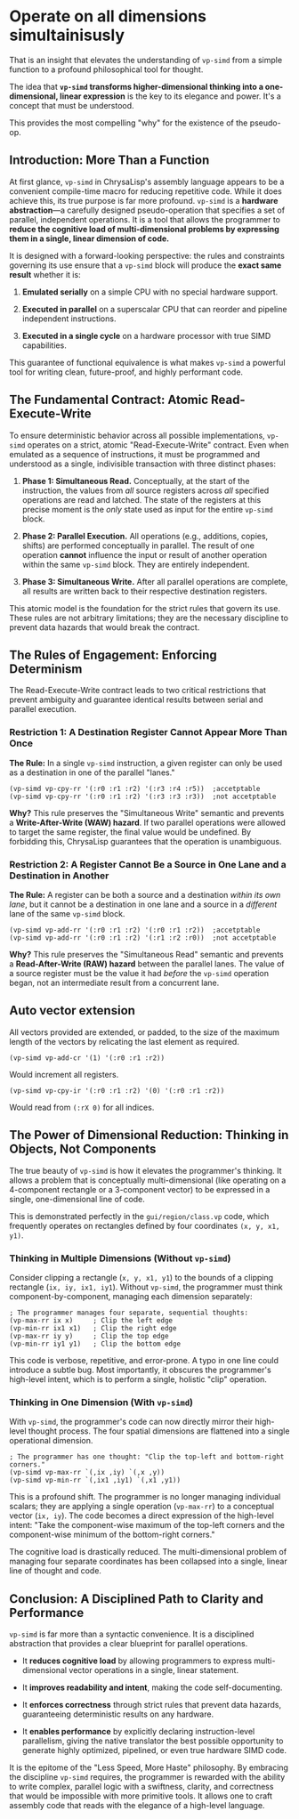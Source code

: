 # Operate on all dimensions simultainisusly

That is an insight that elevates the understanding of `vp-simd` from a simple
function to a profound philosophical tool for thought.

The idea that **`vp-simd` transforms higher-dimensional thinking into a
one-dimensional, linear expression** is the key to its elegance and power. It's
a concept that must be understood.

This provides the most compelling "why" for the existence of the pseudo-op.

## Introduction: More Than a Function

At first glance, `vp-simd` in ChrysaLisp's assembly language appears to be a
convenient compile-time macro for reducing repetitive code. While it does
achieve this, its true purpose is far more profound. `vp-simd` is a **hardware
abstraction**—a carefully designed pseudo-operation that specifies a set of
parallel, independent operations. It is a tool that allows the programmer to
**reduce the cognitive load of multi-dimensional problems by expressing them in
a single, linear dimension of code.**

It is designed with a forward-looking perspective: the rules and constraints
governing its use ensure that a `vp-simd` block will produce the **exact same
result** whether it is:

1.  **Emulated serially** on a simple CPU with no special hardware support.

2.  **Executed in parallel** on a superscalar CPU that can reorder and pipeline
    independent instructions.

3.  **Executed in a single cycle** on a hardware processor with true SIMD
    capabilities.

This guarantee of functional equivalence is what makes `vp-simd` a powerful tool
for writing clean, future-proof, and highly performant code.

## The Fundamental Contract: Atomic Read-Execute-Write

To ensure deterministic behavior across all possible implementations, `vp-simd`
operates on a strict, atomic "Read-Execute-Write" contract. Even when emulated
as a sequence of instructions, it must be programmed and understood as a single,
indivisible transaction with three distinct phases:

1.  **Phase 1: Simultaneous Read.** Conceptually, at the start of the
    instruction, the values from *all* source registers across *all* specified
    operations are read and latched. The state of the registers at this precise
    moment is the *only* state used as input for the entire `vp-simd` block.

2.  **Phase 2: Parallel Execution.** All operations (e.g., additions, copies,
    shifts) are performed conceptually in parallel. The result of one operation
    **cannot** influence the input or result of another operation within the
    same `vp-simd` block. They are entirely independent.

3.  **Phase 3: Simultaneous Write.** After all parallel operations are complete,
    all results are written back to their respective destination registers.

This atomic model is the foundation for the strict rules that govern its use.
These rules are not arbitrary limitations; they are the necessary discipline to
prevent data hazards that would break the contract.

## The Rules of Engagement: Enforcing Determinism

The Read-Execute-Write contract leads to two critical restrictions that prevent
ambiguity and guarantee identical results between serial and parallel execution.

### Restriction 1: A Destination Register Cannot Appear More Than Once

**The Rule:** In a single `vp-simd` instruction, a given register can only be
used as a destination in one of the parallel "lanes."

```vdu
(vp-simd vp-cpy-rr '(:r0 :r1 :r2) '(:r3 :r4 :r5))  ;accetptable
(vp-simd vp-cpy-rr '(:r0 :r1 :r2) '(:r3 :r3 :r3))  ;not accetptable
```

**Why?** This rule preserves the "Simultaneous Write" semantic and prevents a
**Write-After-Write (WAW) hazard**. If two parallel operations were allowed to
target the same register, the final value would be undefined. By forbidding
this, ChrysaLisp guarantees that the operation is unambiguous.

### Restriction 2: A Register Cannot Be a Source in One Lane and a Destination in Another

**The Rule:** A register can be both a source and a destination *within its own
lane*, but it cannot be a destination in one lane and a source in a *different*
lane of the same `vp-simd` block.

```vdu
(vp-simd vp-add-rr '(:r0 :r1 :r2) '(:r0 :r1 :r2))  ;accetptable
(vp-simd vp-add-rr '(:r0 :r1 :r2) '(:r1 :r2 :r0))  ;not accetptable
```

**Why?** This rule preserves the "Simultaneous Read" semantic and prevents a
**Read-After-Write (RAW) hazard** between the parallel lanes. The value of a
source register must be the value it had *before* the `vp-simd` operation began,
not an intermediate result from a concurrent lane.

## Auto vector extension

All vectors provided are extended, or padded, to the size of the maximum length
of the vectors by relicating the last element as required.

```vdu
(vp-simd vp-add-cr '(1) '(:r0 :r1 :r2))
```

Would increment all registers.

```vdu
(vp-simd vp-cpy-ir '(:r0 :r1 :r2) '(0) '(:r0 :r1 :r2))
```

Would read from `(:rX 0)` for all indices.

## The Power of Dimensional Reduction: Thinking in Objects, Not Components

The true beauty of `vp-simd` is how it elevates the programmer's thinking. It
allows a problem that is conceptually multi-dimensional (like operating on a
4-component rectangle or a 3-component vector) to be expressed in a single,
one-dimensional line of code.

This is demonstrated perfectly in the `gui/region/class.vp` code, which
frequently operates on rectangles defined by four coordinates `(x, y, x1, y1)`.

### Thinking in Multiple Dimensions (Without `vp-simd`)

Consider clipping a rectangle (`x, y, x1, y1`) to the bounds of a clipping
rectangle (`ix, iy, ix1, iy1`). Without `vp-simd`, the programmer must think
component-by-component, managing each dimension separately:

```vdu
; The programmer manages four separate, sequential thoughts:
(vp-max-rr ix x)     ; Clip the left edge
(vp-min-rr ix1 x1)   ; Clip the right edge
(vp-max-rr iy y)     ; Clip the top edge
(vp-min-rr iy1 y1)   ; Clip the bottom edge
```

This code is verbose, repetitive, and error-prone. A typo in one line could
introduce a subtle bug. Most importantly, it obscures the programmer's
high-level intent, which is to perform a single, holistic "clip" operation.

### Thinking in One Dimension (With `vp-simd`)

With `vp-simd`, the programmer's code can now directly mirror their high-level
thought process. The four spatial dimensions are flattened into a single
operational dimension.

```vdu
; The programmer has one thought: "Clip the top-left and bottom-right corners."
(vp-simd vp-max-rr `(,ix ,iy) `(,x ,y))
(vp-simd vp-min-rr `(,ix1 ,iy1) `(,x1 ,y1))
```

This is a profound shift. The programmer is no longer managing individual
scalars; they are applying a single operation (`vp-max-rr`) to a conceptual
vector (`ix, iy`). The code becomes a direct expression of the high-level
intent: "Take the component-wise maximum of the top-left corners and the
component-wise minimum of the bottom-right corners."

The cognitive load is drastically reduced. The multi-dimensional problem of
managing four separate coordinates has been collapsed into a single, linear line
of thought and code.

## Conclusion: A Disciplined Path to Clarity and Performance

`vp-simd` is far more than a syntactic convenience. It is a disciplined
abstraction that provides a clear blueprint for parallel operations.

*   It **reduces cognitive load** by allowing programmers to express
    multi-dimensional vector operations in a single, linear statement.

*   It **improves readability and intent**, making the code self-documenting.

*   It **enforces correctness** through strict rules that prevent data hazards,
    guaranteeing deterministic results on any hardware.

*   It **enables performance** by explicitly declaring instruction-level
    parallelism, giving the native translator the best possible opportunity to
    generate highly optimized, pipelined, or even true hardware SIMD code.

It is the epitome of the "Less Speed, More Haste" philosophy. By embracing the
discipline `vp-simd` requires, the programmer is rewarded with the ability to
write complex, parallel logic with a swiftness, clarity, and correctness that
would be impossible with more primitive tools. It allows one to craft assembly
code that reads with the elegance of a high-level language.
